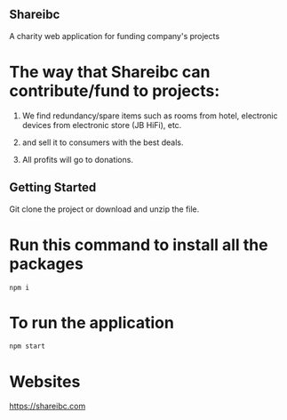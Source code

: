 ## Shareibc

A charity web application for funding company's projects

# The way that Shareibc can contribute/fund to projects:
1. We find redundancy/spare items such as rooms from hotel, electronic devices from electronic store (JB HiFi), etc.

2. and sell it to consumers with the best deals.

3. All profits will go to donations.
## Getting Started
Git clone the project or download and unzip the file.

# Run this command to install all the packages
```
npm i
```
# To run the application
```
npm start
```

# Websites
https://shareibc.com
